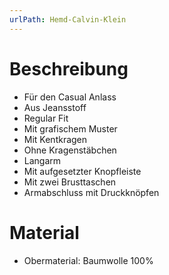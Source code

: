 ```yaml
---
urlPath: Hemd-Calvin-Klein
---
```


# Beschreibung

- Für den Casual Anlass
- Aus Jeansstoff
- Regular Fit
- Mit grafischem Muster
- Mit Kentkragen
- Ohne Kragenstäbchen
- Langarm
- Mit aufgesetzter Knopfleiste
- Mit zwei Brusttaschen
- Armabschluss mit Druckknöpfen

# Material

- Obermaterial: Baumwolle 100%
